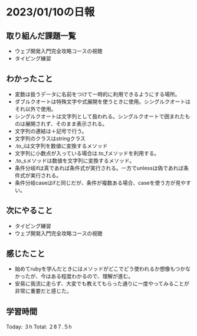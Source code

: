 # 2023/01/10の日報
## 取り組んだ課題一覧
* ウェブ開発入門完全攻略コースの視聴
* タイピング練習
## わかったこと
* 変数は扱うデータに名前をつけて一時的に利用できるようにする場所。
* ダブルクオートは特殊文字や式展開を使うときに使用。シングルクオートはそれ以外で使用。
* シングルクオートは文字列として扱われる。シングルクオートで囲まれたものは展開されず、そのまま表示される。
* 文字列の連結は＋記号で行う。
* 文字列のクラスはstringクラス
* .to_iは文字列を数値に変換するメソッド
* 文字列に小数点が入っている場合は.to_fメソッドを利用する。
* .to_sメソッドは数値を文字列に変換するメソッド。
* 条件分岐ifは真であれば条件式が実行される。一方でunlessは偽であれば条件式が実行される。
* 条件分岐caseはifと同じだが、条件が複数ある場合、caseを使う方が見やすい。
## 次にやること
* タイピング練習
* ウェブ開発入門完全攻略コースの視聴
## 感じたこと
* 始めてrubyを学んだときにはメソッドがどこでどう使われるか想像もつかなかったが、今はある程度わかるので、理解が進む。
* 安易に我流に走らず、大変でも教えてもらった通りに一度やってみることが非常に重要だと感じた。
## 学習時間
Today: ３h
Total: ２8７.５h
